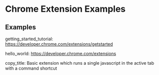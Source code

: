# Chrome Extension Examples

## Examples

getting_started_tutorial: https://developer.chrome.com/extensions/getstarted

hello_world: https://developer.chrome.com/extensions

copy_title: Basic extension which runs a single javascript in the active tab with a command shortcut